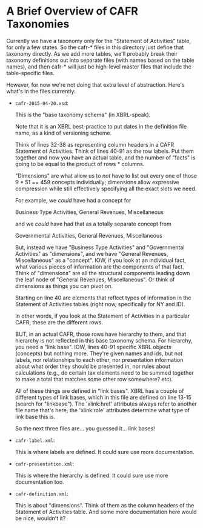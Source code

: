 A Brief Overview of CAFR Taxonomies
===================================

Currently we have a taxonomy only for the "Statement of Activities"
table, for only a few states.  So the cafr-* files in this directory
just define that taxonomy directly.  As we add more tables, we'll
probably break their taxonomy definitions out into separate files
(with names based on the table names), and then cafr-* will just be
high-level master files that include the table-specific files.

However, for now we're not doing that extra level of abstraction.
Here's what's in the files currently:

* `cafr-2015-04-20.xsd`:

  This is the "base taxonomy schema" (in XBRL-speak).

  Note that it is an XBRL best-practice to put dates in the definition
  file name, as a kind of versioning scheme.

  Think of lines 32-38 as representing column headers in a CAFR
  Statement of Activities.  Think of lines 40-91 as the row labels.
  Put them together and now you have an actual table, and the number
  of "facts" is going to be equal to the product of rows * columns.

  "Dimensions" are what allow us to *not* have to list out every one
  of those 9 * 51 == 459 concepts individually; dimensions allow
  expressive compression while still effectively specifying all the
  exact slots we need.

  For example, we *could* have had a concept for

    Business Type Activities, General Revenues, Miscellaneous

  and we *could* have had that as a totally separate concept from 

    Governmental Activities, General Revenues, Miscellaneous

  But, instead we have "Business Type Activities" and "Governmental
  Activities" as "dimensions", and we have "General Revenues,
  Miscellaneous" as a "concept".  IOW, if you look at an individual
  fact, what various pieces of information are the components of that
  fact.  Think of "dimensions" are all the structural components
  leading down the leaf node of "General Revenues, Miscellaneous".
  Or think of dimensions as things you can pivot on.

  Starting on line 40 are elements that reflect types of information
  in the Statement of Activities tables (right now, specifically for
  NY and ID).  <element id="cafr_statementOfActivities"
  name="statementOfActivities" xbrli:periodType="instant"
  type="xbrli:stringItemType" substitutionGroup="xbrli:item"
  abstract="true" nillable="true"/>

  In other words, if you look at the Statement of Activities in a
  particular CAFR, these are the different rows.

  BUT, in an actual CAFR, those rows have hierarchy to them, and that
  hierarchy is not reflected in this base taxonomy schema.  For
  hierarchy, you need a "link base".  IOW, lines 40-91 specific XBRL
  objects (concepts) but nothing more.  They're given names and ids,
  but not labels, nor relationships to each other, nor presentation
  information about what order they should be presented in, nor rules
  about calculations (e.g., do certain tax elements need to be summed
  together to make a total that matches some other row somewhere? etc).

  All of these things are defined in "link bases".  XBRL has a couple
  of different types of link bases, which in this file are defined on
  line 13-15 (search for "linkbase").  The 'xlink:href' attributes
  always refer to another file name that's here; the 'xlink:role'
  attributes determine what type of link base this is.

  So the next three files are... you guessed it... link bases!

* `cafr-label.xml`:

  This is where labels are defined.  It could sure use more documentation.

* `cafr-presentation.xml`:

  This is where the hierarchy is defined.  It could sure use more
  documentation too.

* `cafr-definition.xml`:

  This is about "dimensions".  Think of them as the column headers of
  the Statement of Activities table.  And some more documentation here
  would be nice, wouldn't it?

